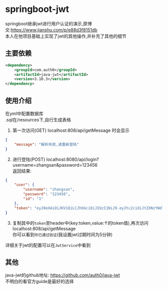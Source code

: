 # springboot-jwt

springboot继承jwt进行用户认证的演示,原博文:https://www.jianshu.com/p/e88d3f8151db  
本人在他项目基础上实现了jwt的其他操作,并补充了其他的细节  

## 主要依赖
```xml
<dependency>
    <groupId>com.auth0</groupId>
    <artifactId>java-jwt</artifactId>
    <version>3.10.3</version>
</dependency>
```

## 使用介绍

在yml中配置数据库  
.sql在/resources下,自行生成表格

1. 第一次访问(GET) localhost:808/api/getMessage 时会显示
```json
{
    "message": "解析失败,请重新登陆"
}
```

2. 进行登陆(POST) localhost:8080/api/login?username=zhangsan&password=123456  
返回结果: 
```json
{
    "user": {
        "username": "zhangsan",
        "password": "123456",
        "id": "1"
    },
    "token": "eyJ0eXAiOiJKV1QiLCJhbGciOiJIUzI1NiJ9.eyJtc2ciOiJtZXNzYWdlIiwiYXVkIjoiMSIsInN1YiI6ImhlbGxvIHdvcmxkIiwiaXNzIjoiYWRtaW4iLCJleHAiOjE1OTExOTM4MTZ9.GkUY1m5eBUaXBs4bWrKSEAnz4wu7LRp86mamdtp_Isk"
}
```

3. 复制其中的`token`至header中(key:token,value:↑的token值),再次访问 localhost:808/api/getMessage  
你可以看到`你已通过验证`(我设置jwt过期时间为5分钟)

详细关于jwt的配置可以在`JwtService`中看到

## 其他

java-jwt的github地址: https://github.com/auth0/java-jwt  
不明白的看官方guide是最好的选择